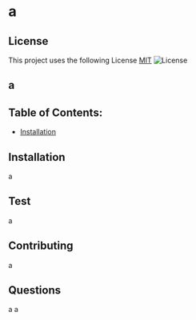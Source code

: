 # a   
  
  ## License
  This project uses the following License
  [MIT](https:choosealicense.com/licenses/MIT) 
  ![License](https://img.shields.io/badge/license-MIT-blue.svg)
  
 ## a
 
 ## Table of Contents:
   - [Installation](#installation) 
 ## Installation
  a
 ## Test
  a
## Contributing
 a
## Questions
a
a
